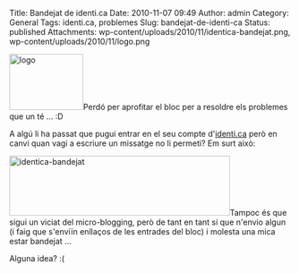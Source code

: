 Title: Bandejat de identi.ca
Date: 2010-11-07 09:49
Author: admin
Category: General
Tags: identi.ca, problemes
Slug: bandejat-de-identi-ca
Status: published
Attachments: wp-content/uploads/2010/11/identica-bandejat.png, wp-content/uploads/2010/11/logo.png

[<img src="{static}wp-content/uploads/2010/11/logo.png" title="logo" class="size-full wp-image-1101 alignright" width="132" height="100" />]({static}wp-content/uploads/2010/11/logo.png)Perdó per aprofitar el bloc per a resoldre els problemes que un té ... :D

A algú li ha passat que pugui entrar en el seu compte d'[identi.ca](http://identi.ca "Pàgina web del lloc de micro-blogging identi.ca") però en canvi quan vagi a escriure un missatge no li permeti? Em surt això:

[<img src="{static}wp-content/uploads/2010/11/identica-bandejat.png" title="identica-bandejat" class="aligncenter size-full wp-image-1100" width="394" height="107" />]({static}wp-content/uploads/2010/11/identica-bandejat.png)Tampoc és que sigui un viciat del micro-blogging, però de tant en tant sí que n'envio algun (i faig que s'enviïn enllaços de les entrades del bloc) i molesta una mica estar bandejat ...

Alguna idea? :(
